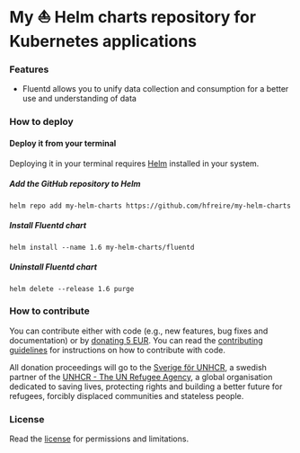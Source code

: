 # My :boat: Helm charts repository for Kubernetes applications

>

### Features
* Fluentd allows you to unify data collection and consumption for a better use and understanding of data

### How to deploy

#### Deploy it from your terminal
Deploying it in your terminal requires [Helm](https://helm.sh/) installed in your system.

##### Add the GitHub repository to Helm
```
helm repo add my-helm-charts https://github.com/hfreire/my-helm-charts
```

##### Install Fluentd chart
```
helm install --name 1.6 my-helm-charts/fluentd
```

##### Uninstall Fluentd chart
```
helm delete --release 1.6 purge
```

### How to contribute
You can contribute either with code (e.g., new features, bug fixes and documentation) or by [donating 5 EUR](https://paypal.me/hfreire/5). You can read the [contributing guidelines](CONTRIBUTING.md) for instructions on how to contribute with code.

All donation proceedings will go to the [Sverige för UNHCR](https://sverigeforunhcr.se), a swedish partner of the [UNHCR - The UN Refugee Agency](http://www.unhcr.org), a global organisation dedicated to saving lives, protecting rights and building a better future for refugees, forcibly displaced communities and stateless people.

### License
Read the [license](./LICENSE.md) for permissions and limitations.
